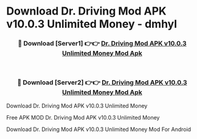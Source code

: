 # Download Dr. Driving Mod APK v10.0.3 Unlimited Money - dmhyl



<div align="center">
<h3>🔴 Download [Server1] 👉👉 <a href="https://momento.my/?title=Dr._Driving_Mod_APK_v10.0.3_Unlimited_Money">Dr. Driving Mod APK v10.0.3 Unlimited Money Mod Apk</a></h3><br>

<h3>🔴 Download [Server2] 👉👉 <a href="https://momento.my/?title=Dr._Driving_Mod_APK_v10.0.3_Unlimited_Money">Dr. Driving Mod APK v10.0.3 Unlimited Money Mod Apk</a></h3>
</div>



Download Dr. Driving Mod APK v10.0.3 Unlimited Money 

Free APK MOD Dr. Driving Mod APK v10.0.3 Unlimited Money 

Download Dr. Driving Mod APK v10.0.3 Unlimited Money Mod For Android
